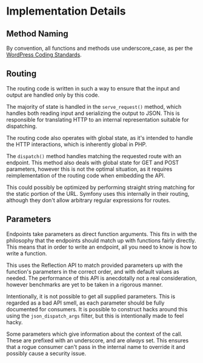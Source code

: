 Implementation Details
======================

Method Naming
-------------
By convention, all functions and methods use underscore_case, as per the
[WordPress Coding Standards](http://make.wordpress.org/core/handbook/coding-standards/php/).


Routing
-------
The routing code is written in such a way to ensure that the input and output
are handled only by this code.

The majority of state is handled in the `serve_request()` method, which handles
both reading input and serializing the output to JSON. This is responsible for
translating HTTP to an internal representation suitable for dispatching.

The routing code also operates with global state, as it's intended to handle the
HTTP interactions, which is inherently global in PHP.

The `dispatch()` method handles matching the requested route with an endpoint.
This method also deals with global state for GET and POST parameters, however
this is not the optimal situation, as it requires reimplementation of the
routing code when embedding the API.

This could possibly be optimized by performing straight string matching for the
static portion of the URL. Symfony uses this internally in their routing,
although they don't allow arbitrary regular expressions for routes.


Parameters
----------
Endpoints take parameters as direct function arguments. This fits in with the
philosophy that the endpoints should match up with functions fairly directly.
This means that in order to write an endpoint, all you need to know is how to
write a function.

This uses the Reflection API to match provided parameters up with the function's
parameters in the correct order, and with default values as needed. The
performance of this API is anecdotally not a real consideration, however
benchmarks are yet to be taken in a rigorous manner.

Intentionally, it is not possible to get all supplied parameters. This is
regarded as a bad API smell, as each parameter should be fully documented for
consumers. It is possible to construct hacks around this using the
`json_dispatch_args` filter, but this is intentionally made to feel hacky.

Some parameters which give information about the context of the call. These are
prefixed with an underscore, and are *always* set. This ensures that a rogue
consumer can't pass in the internal name to override it and possibly cause a
security issue.
